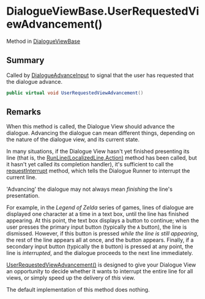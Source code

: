 # DialogueViewBase.UserRequestedViewAdvancement()

Method in [DialogueViewBase](/api/csharp/yarn.unity.dialogueviewbase.md)

## Summary


Called by  <a href="yarn.unity.dialogueadvanceinput.md">DialogueAdvanceInput</a>  to signal that the user
has requested that the dialogue advance.


```csharp
public virtual void UserRequestedViewAdvancement()
```

## Remarks

<p>
When this method is called, the Dialogue View should advance the
dialogue. Advancing the dialogue can mean different things,
depending on the nature of the dialogue view, and its current state.
</p> <p>
In many situations, if the Dialogue View hasn't yet finished
presenting its line (that is, the <a href="yarn.unity.dialogueviewbase.runline.md">RunLine(LocalizedLine,Action)</a> method has been called, but it hasn't yet called its
completion handler), it's sufficient to call the <a href="yarn.unity.dialogueviewbase.requestinterrupt.md">requestInterrupt</a> method, which tells the Dialogue Runner to
interrupt the current line.
</p> <p>
'Advancing' the dialogue may not always mean <em>finishing</em> the
line's presentation.
</p> <p>
For example, in the <em>Legend of Zelda</em> series of games, lines
of dialogue are displayed one character at a time in a text box,
until the line has finished appearing. At this point, the text box
displays a button to continue; when the user presses the primary
input button (typically the <code>A</code> button), the line is dismissed.
However, if this button is pressed <em>while the line is still
appearing</em>, the rest of the line appears all at once, and the
button appears. Finally, if a secondary input button (typically the
<code>B</code> button) is pressed at any point, the line is
<em>interrupted</em>, and the dialogue proceeds to the next line
immediately.</p> <p>
<a href="yarn.unity.dialogueviewbase.userrequestedviewadvancement.md">UserRequestedViewAdvancement()</a> is designed to give your
Dialogue View an opportunity to decide whether it wants to interrupt
the entire line for all views, or simply speed up the delivery of
<em>this</em> view.
</p> <p style="note">The default implementation of this method does
nothing.</p>

